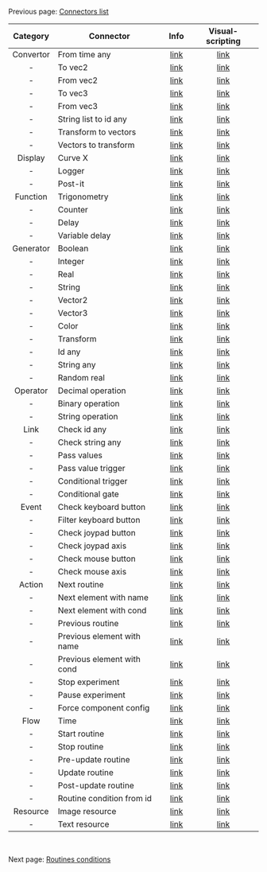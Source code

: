 Previous page: [Connectors list](doc_ui_connectors_list.md)
<br />

|Category|Connector|Info|Visual-scripting|
|:---:|---|:---:|:---:|
|Convertor|From time any|[link](connectors/Convertor_info.md)|[link](connectors/Convertor_connections.md)|
|-|To vec2|[link](connectors/-_info.md)|[link](connectors/-_connections.md)|
|-|From vec2|[link](connectors/-_info.md)|[link](connectors/-_connections.md)|
|-|To vec3|[link](connectors/-_info.md)|[link](connectors/-_connections.md)|
|-|From vec3|[link](connectors/-_info.md)|[link](connectors/-_connections.md)|
|-|String list to id any|[link](connectors/-_info.md)|[link](connectors/-_connections.md)|
|-|Transform to vectors|[link](connectors/-_info.md)|[link](connectors/-_connections.md)|
|-|Vectors to transform|[link](connectors/-_info.md)|[link](connectors/-_connections.md)|
|Display|Curve X|[link](connectors/Display_info.md)|[link](connectors/Display_connections.md)|
|-|Logger|[link](connectors/-_info.md)|[link](connectors/-_connections.md)|
|-|Post-it|[link](connectors/-_info.md)|[link](connectors/-_connections.md)|
|Function|Trigonometry|[link](connectors/Function_info.md)|[link](connectors/Function_connections.md)|
|-|Counter|[link](connectors/-_info.md)|[link](connectors/-_connections.md)|
|-|Delay|[link](connectors/-_info.md)|[link](connectors/-_connections.md)|
|-|Variable delay|[link](connectors/-_info.md)|[link](connectors/-_connections.md)|
|Generator|Boolean|[link](connectors/Generator_info.md)|[link](connectors/Generator_connections.md)|
|-|Integer|[link](connectors/-_info.md)|[link](connectors/-_connections.md)|
|-|Real|[link](connectors/-_info.md)|[link](connectors/-_connections.md)|
|-|String|[link](connectors/-_info.md)|[link](connectors/-_connections.md)|
|-|Vector2|[link](connectors/-_info.md)|[link](connectors/-_connections.md)|
|-|Vector3|[link](connectors/-_info.md)|[link](connectors/-_connections.md)|
|-|Color|[link](connectors/-_info.md)|[link](connectors/-_connections.md)|
|-|Transform|[link](connectors/-_info.md)|[link](connectors/-_connections.md)|
|-|Id any|[link](connectors/-_info.md)|[link](connectors/-_connections.md)|
|-|String any|[link](connectors/-_info.md)|[link](connectors/-_connections.md)|
|-|Random real|[link](connectors/-_info.md)|[link](connectors/-_connections.md)|
|Operator|Decimal operation|[link](connectors/Operator_info.md)|[link](connectors/Operator_connections.md)|
|-|Binary operation|[link](connectors/-_info.md)|[link](connectors/-_connections.md)|
|-|String operation|[link](connectors/-_info.md)|[link](connectors/-_connections.md)|
|Link|Check id any|[link](connectors/Link_info.md)|[link](connectors/Link_connections.md)|
|-|Check string any|[link](connectors/-_info.md)|[link](connectors/-_connections.md)|
|-|Pass values|[link](connectors/-_info.md)|[link](connectors/-_connections.md)|
|-|Pass value trigger|[link](connectors/-_info.md)|[link](connectors/-_connections.md)|
|-|Conditional trigger|[link](connectors/-_info.md)|[link](connectors/-_connections.md)|
|-|Conditional gate|[link](connectors/-_info.md)|[link](connectors/-_connections.md)|
|Event|Check keyboard button|[link](connectors/Event_info.md)|[link](connectors/Event_connections.md)|
|-|Filter keyboard button|[link](connectors/-_info.md)|[link](connectors/-_connections.md)|
|-|Check joypad button|[link](connectors/-_info.md)|[link](connectors/-_connections.md)|
|-|Check joypad axis|[link](connectors/-_info.md)|[link](connectors/-_connections.md)|
|-|Check mouse button|[link](connectors/-_info.md)|[link](connectors/-_connections.md)|
|-|Check mouse axis|[link](connectors/-_info.md)|[link](connectors/-_connections.md)|
|Action|Next routine|[link](connectors/Action_info.md)|[link](connectors/Action_connections.md)|
|-|Next element with name|[link](connectors/-_info.md)|[link](connectors/-_connections.md)|
|-|Next element with cond|[link](connectors/-_info.md)|[link](connectors/-_connections.md)|
|-|Previous routine|[link](connectors/-_info.md)|[link](connectors/-_connections.md)|
|-|Previous element with name|[link](connectors/-_info.md)|[link](connectors/-_connections.md)|
|-|Previous element with cond|[link](connectors/-_info.md)|[link](connectors/-_connections.md)|
|-|Stop experiment|[link](connectors/-_info.md)|[link](connectors/-_connections.md)|
|-|Pause experiment|[link](connectors/-_info.md)|[link](connectors/-_connections.md)|
|-|Force component config|[link](connectors/-_info.md)|[link](connectors/-_connections.md)|
|Flow|Time|[link](connectors/Flow_info.md)|[link](connectors/Flow_connections.md)|
|-|Start routine|[link](connectors/-_info.md)|[link](connectors/-_connections.md)|
|-|Stop routine|[link](connectors/-_info.md)|[link](connectors/-_connections.md)|
|-|Pre-update routine|[link](connectors/-_info.md)|[link](connectors/-_connections.md)|
|-|Update routine|[link](connectors/-_info.md)|[link](connectors/-_connections.md)|
|-|Post-update routine|[link](connectors/-_info.md)|[link](connectors/-_connections.md)|
|-|Routine condition from id|[link](connectors/-_info.md)|[link](connectors/-_connections.md)|
|Resource|Image resource|[link](connectors/Resource_info.md)|[link](connectors/Resource_connections.md)|
|-|Text resource|[link](connectors/-_info.md)|[link](connectors/-_connections.md)|

<br />

Next page: [Routines conditions](doc_ui_routines_conditions.md)
